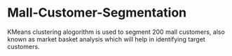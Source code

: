 # Mall-Customer-Segmentation

KMeans clustering alogorithm is used to segment 200 mall customers, also known as market basket analysis which will help in identifying target customers.
